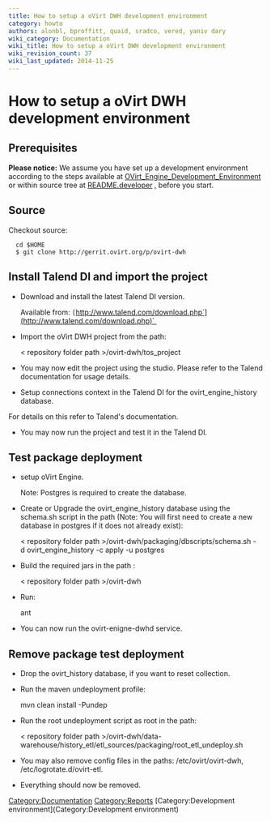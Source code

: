 ```yaml
---
title: How to setup a oVirt DWH development environment
category: howto
authors: alonbl, bproffitt, quaid, sradco, vered, yaniv dary
wiki_category: Documentation
wiki_title: How to setup a oVirt DWH development environment
wiki_revision_count: 37
wiki_last_updated: 2014-11-25
---
```


# How to setup a oVirt DWH development environment

## Prerequisites

<b>Please notice:</b> We assume you have set up a development environment according to the steps available at [OVirt_Engine_Development_Environment](http://www.ovirt.org/OVirt_Engine_Development_Environment) or within source tree at [README.developer](http://gerrit.ovirt.org/gitweb?p=ovirt-engine.git;a=blob;f=README.developer;hb=HEAD) , before you start.

## Source

Checkout source:

      cd $HOME
      $ git clone http://gerrit.ovirt.org/p/ovirt-dwh

## Install Talend DI and import the project

*   Download and install the latest Talend DI version.

      Available from: `[`http://www.talend.com/download.php`](http://www.talend.com/download.php)` 

*   Import the oVirt DWH project from the path:

      < repository folder path >/ovirt-dwh/tos_project

*   You may now edit the project using the studio. Please refer to the Talend documentation for usage details.
*   Setup connections context in the Talend DI for the ovirt_engine_history database.

For details on this refer to Talend's documentation.

*   You may now run the project and test it in the Talend DI.

## Test package deployment

*   setup oVirt Engine.

      Note: Postgres is required to create the database.

*   Create or Upgrade the ovirt_engine_history database using the schema.sh script in the path (Note: You will first need to create a new database in postgres if it does not already exist):

      < repository folder path >/ovirt-dwh/packaging/dbscripts/schema.sh -d ovirt_engine_history -c apply -u postgres

*   Build the required jars in the path :

      < repository folder path >/ovirt-dwh

*   Run:

      ant

*   You can now run the ovirt-enigne-dwhd service.

## Remove package test deployment

*   Drop the ovirt_history database, if you want to reset collection.
*   Run the maven undeployment profile:

      mvn clean install -Pundep

*   Run the root undeployment script as root in the path:

      < repository folder path >/ovirt-dwh/data-warehouse/history_etl/etl_sources/packaging/root_etl_undeploy.sh

*   You may also remove config files in the paths: /etc/ovirt/ovirt-dwh, /etc/logrotate.d/ovirt-etl.
*   Everything should now be removed.

<Category:Documentation> <Category:Reports> [Category:Development environment](Category:Development environment)
